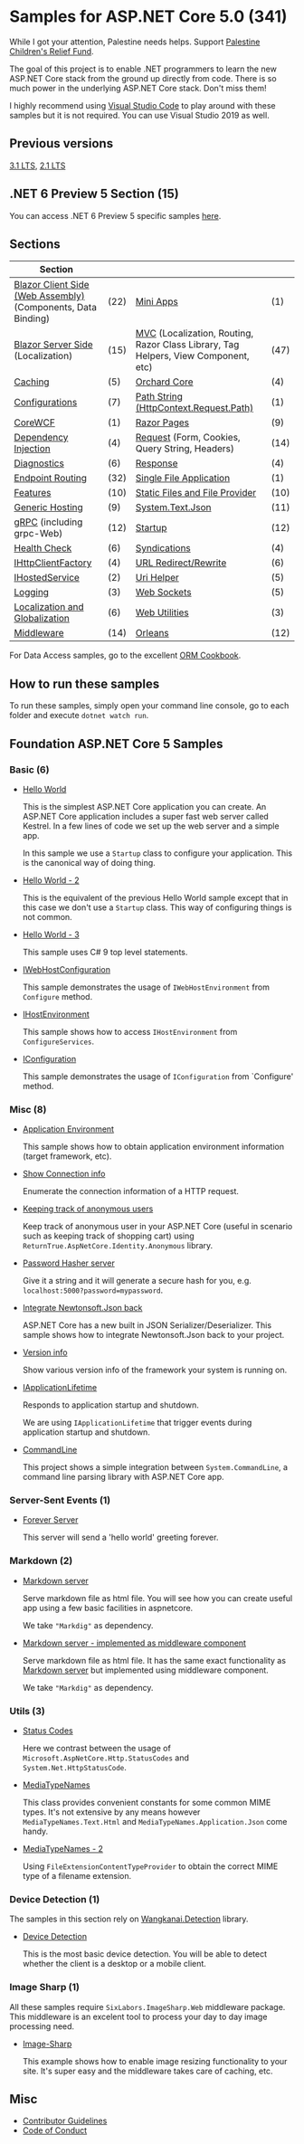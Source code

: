 # Samples for ASP.NET Core 5.0 (341)

While I got your attention, Palestine needs helps. Support [Palestine Children's Relief Fund](https://www.charitynavigator.org/index.cfm?bay=search.summary&orgid=6421).

The goal of this project is to enable .NET programmers to learn the new ASP.NET Core stack from the ground up directly from code. There is so much power in the underlying ASP.NET Core stack. Don't miss them!

I highly recommend using [Visual Studio Code](https://code.visualstudio.com/) to play around with these samples but it is not required. You can use Visual Studio 2019 as well.

## Previous versions

[3.1 LTS](https://github.com/dodyg/practical-aspnetcore/tree/3.1-LTS/), [2.1 LTS](https://github.com/dodyg/practical-aspnetcore/tree/2.1-LTS)

## .NET 6 Preview 5 Section (15)

You can access .NET 6 Preview 5 specific samples [here](projects/net6).

## Sections


| Section                                                                                    |      |                                                                                                      |      |
|--------------------------------------------------------------------------------------------|------|------------------------------------------------------------------------------------------------------|------|
| [Blazor Client Side (Web Assembly)](/projects/blazor/README.md) (Components, Data Binding) | (22) | [Mini Apps](projects/mini)                                                                           | (1)  |
| [Blazor Server Side](/projects/blazor-ss) (Localization)                                   | (15) | [MVC](/projects/mvc)  (Localization, Routing, Razor Class Library, Tag Helpers, View Component, etc) | (47) |
| [Caching](/projects/caching)                                                               | (5)  | [Orchard Core](/projects/orchard-core)                                                               | (4)  |
| [Configurations](/projects/configurations)                                                 | (7)  | [Path String (HttpContext.Request.Path)](projects/path-string)                                       | (1)  |
| [CoreWCF](/projects/corewcf)                                                               | (1)  | [Razor Pages](/projects/razor-pages)                                                                 | (9)  |
| [Dependency Injection](/projects/dependency-injection/)                                    | (4)  | [Request](/projects/request) (Form, Cookies, Query String, Headers)                                  | (14) |
| [Diagnostics](/projects/diagnostics)                                                       | (6)  | [Response](/projects/response)                                                                       | (4)  |
| [Endpoint Routing](/projects/endpoint-routing)                                             | (32) | [Single File Application](projects/sfa)                                                              | (1)  |
| [Features](/projects/features)                                                             | (10) | [Static Files and File Provider](/projects/file-provider)                                            | (10)  |
| [Generic Hosting](/projects/generic-host)                                                  | (9)  | [System.Text.Json](/projects/json)                                                                   | (11) |
| [gRPC](/projects/grpc) (including grpc-Web)                                                | (12) | [Startup](/projects/startup)                                                                         | (12) |
| [Health Check](/projects/health-check)                                                     | (6)  | [Syndications](/projects/syndications)                                                               | (4)  |
| [IHttpClientFactory](/projects/httpclientfactory)                                          | (4)  | [URL Redirect/Rewrite](/projects/rewrite)                                                            | (6)  |
| [IHostedService](/projects/ihosted-service)                                                | (2)  | [Uri Helper](/projects/uri-helper)                                                                   | (5)  |
| [Logging](/projects/logging)                                                               | (3)  | [Web Sockets](/projects/web-sockets)                                                                 | (5)  |
| [Localization and Globalization](projects/localization)                                    | (6)  | [Web Utilities](/projects/web-utilities)                                                             | (3)  |
| [Middleware](/projects/middleware)                                                         | (14) | [Orleans](projects/orleans)                                                                          | (12) |

  
For Data Access samples, go to the excellent [ORM Cookbook](https://github.com/Grauenwolf/DotNet-ORM-Cookbook).
## How to run these samples

To run these samples, simply open your command line console,  go to each folder and execute `dotnet watch run`.

## Foundation ASP.NET Core 5 Samples

### Basic (6)

* [Hello World](/projects/basic/hello-world)

  This is the simplest ASP.NET Core application you can create. An ASP.NET Core application includes a super fast web server called Kestrel. In a few lines of code we set up the web server and a simple app.

  In this sample we use a `Startup` class to configure your application. This is the canonical way of doing thing.
  
* [Hello World - 2](/projects/basic/hello-world-2)

  This is the equivalent of the previous Hello World sample except that in this case we don't use a `Startup` class. This way of configuring things is not common.  

* [Hello World - 3](/projects/basic/hello-world-3)

  This sample uses C# 9 top level statements.

* [IWebHostConfiguration](/projects/basic/i-webhost-environment)

  This sample demonstrates the usage of `IWebHostEnvironment` from `Configure` method.

* [IHostEnvironment](/projects/basic/i-host-environment)

  This sample shows how to access `IHostEnvironment` from `ConfigureServices`. 

* [IConfiguration](/projects/basic/iconfiguration)

  This sample demonstrates the usage of `IConfiguration` from `Configure' method.

### Misc (8)
* [Application Environment](/projects/application-environment)

  This sample shows how to obtain application environment information (target framework, etc).
  
* [Show Connection info](/projects/connection-info)

  Enumerate the connection information of a HTTP request.

* [Keeping track of anonymous users](/projects/anonymous-id)

  Keep track of anonymous user in your ASP.NET Core (useful in scenario such as keeping track of shopping cart) using `ReturnTrue.AspNetCore.Identity.Anonymous` library.

* [Password Hasher server](/projects/password-hasher)

  Give it a string and it will generate a secure hash for you, e.g. ```localhost:5000?password=mypassword```.

* [Integrate Newtonsoft.Json back](/projects/newtonsoft-json)

  ASP.NET Core has a new built in JSON Serializer/Deserializer. This sample shows how to integrate Newtonsoft.Json back to your project.

* [Version info](/projects/version)
 
  Show various version info of the framework your system is running on.

* [IApplicationLifetime](/projects/i-application-lifetime)

  Responds to application startup and shutdown.

  We are using ```IApplicationLifetime``` that trigger events during application startup and shutdown.

* [CommandLine](/projects/command-line/command-line-1)

  This project shows a simple integration between `System.CommandLine`, a command line parsing library with ASP.NET Core app.

### Server-Sent Events (1)

* [Forever Server](/projects/sse)

  This server will send a 'hello world' greeting forever.

### Markdown (2)

* [Markdown server](/projects/markdown-server)

  Serve markdown file as html file. You will see how you can create useful app using a few basic facilities in aspnetcore.

  We take ```"Markdig"``` as dependency. 
    
* [Markdown server - implemented as middleware component](/projects/markdown-server-middleware)

  Serve markdown file as html file. It has the same exact functionality as [Markdown server](/projects/markdown-server) but implemented using middleware component.

  We take ```"Markdig"``` as dependency. 

### Utils (3)

* [Status Codes](/projects/utils/http-status-codes)

  Here we contrast between the usage of `Microsoft.AspNetCore.Http.StatusCodes` and `System.Net.HttpStatusCode`.

* [MediaTypeNames](/projects/utils/media-type-names)

  This class provides convenient constants for some common MIME types. It's not extensive by any means however `MediaTypeNames.Text.Html` and `MediaTypeNames.Application.Json` come handy.  

* [MediaTypeNames - 2](/projects/utils/media-type-names-2)

  Using `FileExtensionContentTypeProvider` to obtain the correct MIME type of a filename extension.

### Device Detection (1)
  
The samples in this section rely on [Wangkanai.Detection](https://github.com/wangkanai/Detection) library.

* [Device Detection](/projects/device-detection)

  This is the most basic device detection. You will be able to detect whether the client is a desktop or a mobile client.


### Image Sharp (1)

  All these samples require `SixLabors.ImageSharp.Web` middleware package. This middleware is an excelent tool to process your day to day image processing need.

  * [Image-Sharp](/projects/image-sharp)

    This example shows how to enable image resizing functionality to your site. It's super easy and the middleware takes care of caching, etc.


## Misc

* [Contributor Guidelines](https://github.com/dodyg/practical-aspnetcore/blob/master/CONTRIBUTING.md)
* [Code of Conduct](https://github.com/dodyg/practical-aspnetcore/blob/master/CODE_OF_CONDUCT.md)
